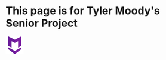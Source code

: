 # This page is for Tyler Moody's Senior Project
![alt text](https://github.com/adam-p/markdown-here/raw/master/src/common/images/icon48.png "Logo Title Text 1")
